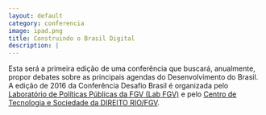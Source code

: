 ```yaml
---
layout: default
category: conferencia
image: ipad.png
title: Construindo o Brasil Digital
description: |
---
```


Esta será a primeira edição de uma conferência que buscará, anualmente, propor debates sobre as principais agendas do Desenvolvimento do Brasil. A edição de 2016 da Conferência Desafio Brasil é organizada pelo [Laboratório de Políticas Públicas da FGV (Lab FGV)](http://www.labfgv.com) e pelo [Centro de Tecnologia e Sociedade da DIREITO RIO/FGV](http://direitorio.fgv.br/cts).
